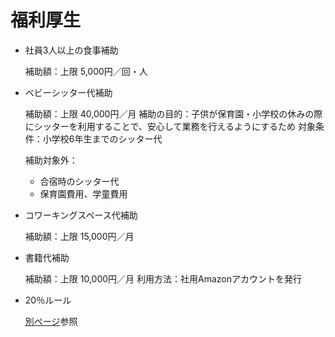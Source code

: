 # 福利厚生
- 社員3人以上の食事補助

  補助額：上限 5,000円／回・人

 - ベビーシッター代補助

   補助額：上限 40,000円／月
   補助の目的：子供が保育園・小学校の休みの際にシッターを利用することで、安心して業務を行えるようにするため
   対象条件：小学校6年生までのシッター代

   補助対象外：
    - 合宿時のシッター代
    - 保育園費用、学童費用

 - コワーキングスペース代補助
 
   補助額：上限 15,000円／月

 - 書籍代補助

   補助額：上限 10,000円／月
   利用方法：社用Amazonアカウントを発行

 - 20％ルール

   [別ページ](https://github.com/geolonia/handbook.geolonia.com/blob/main/docs/%E7%B5%84%E7%B9%94%E5%88%A5/%E7%B7%8F%E5%8B%99/20-percent-rule.md)参照
